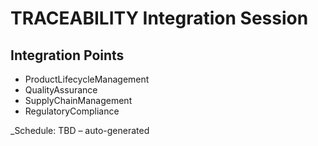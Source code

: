 # TRACEABILITY Integration Session

## Integration Points
- ProductLifecycleManagement
- QualityAssurance
- SupplyChainManagement
- RegulatoryCompliance

_Schedule: TBD – auto-generated
